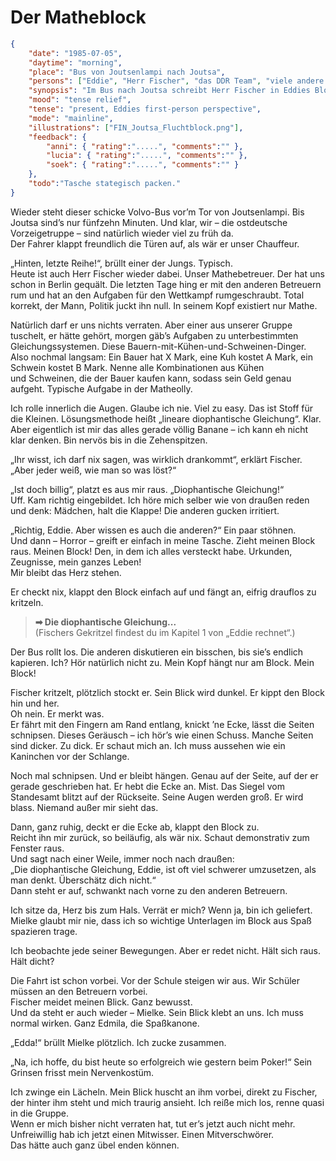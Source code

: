 # Der Matheblock

```json
{
    "date": "1985-07-05",
    "daytime": "morning",
    "place": "Bus von Joutsenlampi nach Joutsa",
    "persons": ["Eddie", "Herr Fischer", "das DDR Team", "viele andere Kinder und Betreuer" ],
    "synopsis": "Im Bus nach Joutsa schreibt Herr Fischer in Eddies Block, entdeckt dabei ihre versteckten Dokumente, verrät sie aber nicht.",
    "mood": "tense relief",
    "tense": "present, Eddies first-person perspective",
    "mode": "mainline",
    "illustrations": ["FIN_Joutsa_Fluchtblock.png"],
    "feedback": {
        "anni": { "rating":".....", "comments":"" },
        "lucia": { "rating":".....", "comments":"" },
        "soek": { "rating":".....", "comments":"" }
    },
    "todo":"Tasche stategisch packen."
}
```

Wieder steht dieser schicke Volvo-Bus vor’m Tor von Joutsenlampi. Bis Joutsa sind’s nur fünfzehn Minuten. Und klar, wir – die ostdeutsche Vorzeigetruppe – sind natürlich wieder viel zu früh da.\
Der Fahrer klappt freundlich die Türen auf, als wär er unser Chauffeur.

„Hinten, letzte Reihe!“, brüllt einer der Jungs. Typisch.\
Heute ist auch Herr Fischer wieder dabei. Unser Mathebetreuer. Der hat uns schon in Berlin gequält. Die letzten Tage hing er mit den anderen Betreuern rum und hat an den Aufgaben für den Wettkampf rumgeschraubt. Total korrekt, der Mann, Politik juckt ihn null. In seinem Kopf existiert nur Mathe.

Natürlich darf er uns nichts verraten. Aber einer aus unserer Gruppe tuschelt, er hätte gehört, morgen gäb’s Aufgaben zu unterbestimmten Gleichungssystemen. Diese Bauern-mit-Kühen-und-Schweinen-Dinger. Also nochmal langsam: Ein Bauer hat X Mark, eine Kuh kostet A Mark, ein Schwein kostet B Mark. Nenne alle Kombinationen aus Kühen und Schweinen, die der Bauer kaufen kann, sodass sein Geld genau aufgeht. Typische Aufgabe in der Matheolly.

Ich rolle innerlich die Augen. Glaube ich nie. Viel zu easy. Das ist Stoff für die Kleinen. Lösungsmethode heißt „lineare diophantische Gleichung“. Klar. Aber eigentlich ist mir das alles gerade völlig Banane – ich kann eh nicht klar denken. Bin nervös bis in die Zehenspitzen.

„Ihr wisst, ich darf nix sagen, was wirklich drankommt“, erklärt Fischer. „Aber jeder weiß, wie man so was löst?“

„Ist doch billig“, platzt es aus mir raus. „Diophantische Gleichung!“\
Uff. Kam richtig eingebildet. Ich höre mich selber wie von draußen reden und denk: Mädchen, halt die Klappe! Die anderen gucken irritiert.

„Richtig, Eddie. Aber wissen es auch die anderen?“ Ein paar stöhnen.\
Und dann – Horror – greift er einfach in meine Tasche. Zieht meinen Block raus. Meinen Block! Den, in dem ich alles versteckt habe. Urkunden, Zeugnisse, mein ganzes Leben!\
Mir bleibt das Herz stehen.

Er checkt nix, klappt den Block einfach auf und fängt an, eifrig drauflos zu kritzeln.

> **➡ Die diophantische Gleichung...**\
> (Fischers Gekritzel findest du im Kapitel 1 von „Eddie rechnet“.)

Der Bus rollt los. Die anderen diskutieren ein bisschen, bis sie’s endlich kapieren. Ich? Hör natürlich nicht zu. Mein Kopf hängt nur am Block. Mein Block!

Fischer kritzelt, plötzlich stockt er. Sein Blick wird dunkel. Er kippt den Block hin und her.\
Oh nein. Er merkt was.\
Er fährt mit den Fingern am Rand entlang, knickt ’ne Ecke, lässt die Seiten schnipsen. Dieses Geräusch – ich hör’s wie einen Schuss. Manche Seiten sind dicker. Zu dick. Er schaut mich an. Ich muss aussehen wie ein Kaninchen vor der Schlange.

Noch mal schnipsen. Und er bleibt hängen. Genau auf der Seite, auf der er gerade geschrieben hat. Er hebt die Ecke an. Mist. Das Siegel vom Standesamt blitzt auf der Rückseite. Seine Augen werden groß. Er wird blass. Niemand außer mir sieht das.

Dann, ganz ruhig, deckt er die Ecke ab, klappt den Block zu.\
Reicht ihn mir zurück, so beiläufig, als wär nix. Schaut demonstrativ zum Fenster raus.\
Und sagt nach einer Weile, immer noch nach draußen:\
„Die diophantische Gleichung, Eddie, ist oft viel schwerer umzusetzen, als man denkt. Überschätz dich nicht.“\
Dann steht er auf, schwankt nach vorne zu den anderen Betreuern.

Ich sitze da, Herz bis zum Hals. Verrät er mich? Wenn ja, bin ich geliefert. Mielke glaubt mir nie, dass ich so wichtige Unterlagen im Block aus Spaß spazieren trage.

Ich beobachte jede seiner Bewegungen. Aber er redet nicht. Hält sich raus. Hält dicht?

Die Fahrt ist schon vorbei. Vor der Schule steigen wir aus. Wir Schüler müssen an den Betreuern vorbei.\
Fischer meidet meinen Blick. Ganz bewusst.\
Und da steht er auch wieder – Mielke. Sein Blick klebt an uns. Ich muss normal wirken. Ganz Edmila, die Spaßkanone.

„Edda!“ brüllt Mielke plötzlich. Ich zucke zusammen.

„Na, ich hoffe, du bist heute so erfolgreich wie gestern beim Poker!“ Sein Grinsen frisst mein Nervenkostüm.

Ich zwinge ein Lächeln. Mein Blick huscht an ihm vorbei, direkt zu  Fischer, der hinter ihm steht und mich traurig ansieht. Ich reiße mich los, renne quasi in die Gruppe.\
Wenn er mich bisher nicht verraten hat, tut er’s jetzt auch nicht mehr.\
Unfreiwillig hab ich jetzt einen Mitwisser. Einen Mitverschwörer.\
Das hätte auch ganz übel enden können.
